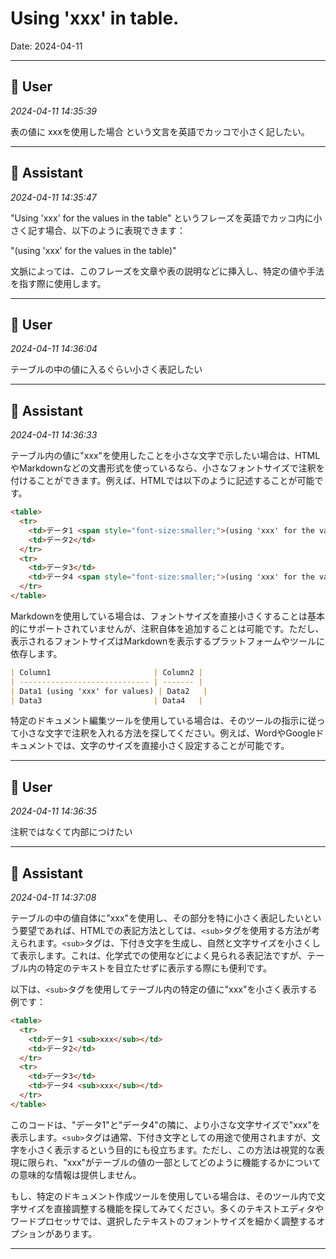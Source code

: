 # Using 'xxx' in table.

Date: 2024-04-11

---

## 👤 User
*2024-04-11 14:35:39*

表の値に xxxを使用した場合 という文言を英語でカッコで小さく記したい。

---

## 🤖 Assistant
*2024-04-11 14:35:47*

"Using 'xxx' for the values in the table" というフレーズを英語でカッコ内に小さく記す場合、以下のように表現できます：

"(using 'xxx' for the values in the table)"

文脈によっては、このフレーズを文章や表の説明などに挿入し、特定の値や手法を指す際に使用します。

---

## 👤 User
*2024-04-11 14:36:04*

テーブルの中の値に入るぐらい小さく表記したい

---

## 🤖 Assistant
*2024-04-11 14:36:33*

テーブル内の値に"xxx"を使用したことを小さな文字で示したい場合は、HTMLやMarkdownなどの文書形式を使っているなら、小さなフォントサイズで注釈を付けることができます。例えば、HTMLでは以下のように記述することが可能です。

```html
<table>
  <tr>
    <td>データ1 <span style="font-size:smaller;">(using 'xxx' for the values)</span></td>
    <td>データ2</td>
  </tr>
  <tr>
    <td>データ3</td>
    <td>データ4 <span style="font-size:smaller;">(using 'xxx' for the values)</span></td>
  </tr>
</table>
```

Markdownを使用している場合は、フォントサイズを直接小さくすることは基本的にサポートされていませんが、注釈自体を追加することは可能です。ただし、表示されるフォントサイズはMarkdownを表示するプラットフォームやツールに依存します。

```markdown
| Column1                       | Column2 |
| ----------------------------- | ------- |
| Data1 (using 'xxx' for values) | Data2   |
| Data3                         | Data4   |
```

特定のドキュメント編集ツールを使用している場合は、そのツールの指示に従って小さな文字で注釈を入れる方法を探してください。例えば、WordやGoogleドキュメントでは、文字のサイズを直接小さく設定することが可能です。

---

## 👤 User
*2024-04-11 14:36:35*

注釈ではなくて内部につけたい

---

## 🤖 Assistant
*2024-04-11 14:37:08*

テーブルの中の値自体に"xxx"を使用し、その部分を特に小さく表記したいという要望であれば、HTMLでの表記方法としては、`<sub>`タグを使用する方法が考えられます。`<sub>`タグは、下付き文字を生成し、自然と文字サイズを小さくして表示します。これは、化学式での使用などによく見られる表記法ですが、テーブル内の特定のテキストを目立たせずに表示する際にも便利です。

以下は、`<sub>`タグを使用してテーブル内の特定の値に"xxx"を小さく表示する例です：

```html
<table>
  <tr>
    <td>データ1 <sub>xxx</sub></td>
    <td>データ2</td>
  </tr>
  <tr>
    <td>データ3</td>
    <td>データ4 <sub>xxx</sub></td>
  </tr>
</table>
```

このコードは、"データ1"と"データ4"の隣に、より小さな文字サイズで"xxx"を表示します。`<sub>`タグは通常、下付き文字としての用途で使用されますが、文字を小さく表示するという目的にも役立ちます。ただし、この方法は視覚的な表現に限られ、"xxx"がテーブルの値の一部としてどのように機能するかについての意味的な情報は提供しません。

もし、特定のドキュメント作成ツールを使用している場合は、そのツール内で文字サイズを直接調整する機能を探してみてください。多くのテキストエディタやワードプロセッサでは、選択したテキストのフォントサイズを細かく調整するオプションがあります。

---
